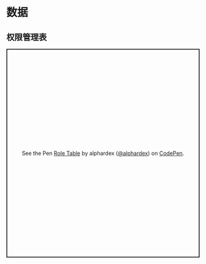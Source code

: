 # 数据

## 权限管理表

<p class="codepen" data-height="545" data-theme-id="dark" data-default-tab="html,result" data-user="alphardex" data-slug-hash="ZEGwNVr" style="height: 545px; box-sizing: border-box; display: flex; align-items: center; justify-content: center; border: 2px solid; margin: 1em 0; padding: 1em;" data-pen-title="Role Table">
  <span>See the Pen <a href="https://codepen.io/alphardex/pen/ZEGwNVr">
  Role Table</a> by alphardex (<a href="https://codepen.io/alphardex">@alphardex</a>)
  on <a href="https://codepen.io">CodePen</a>.</span>
</p>
<script async src="https://static.codepen.io/assets/embed/ei.js"></script>
